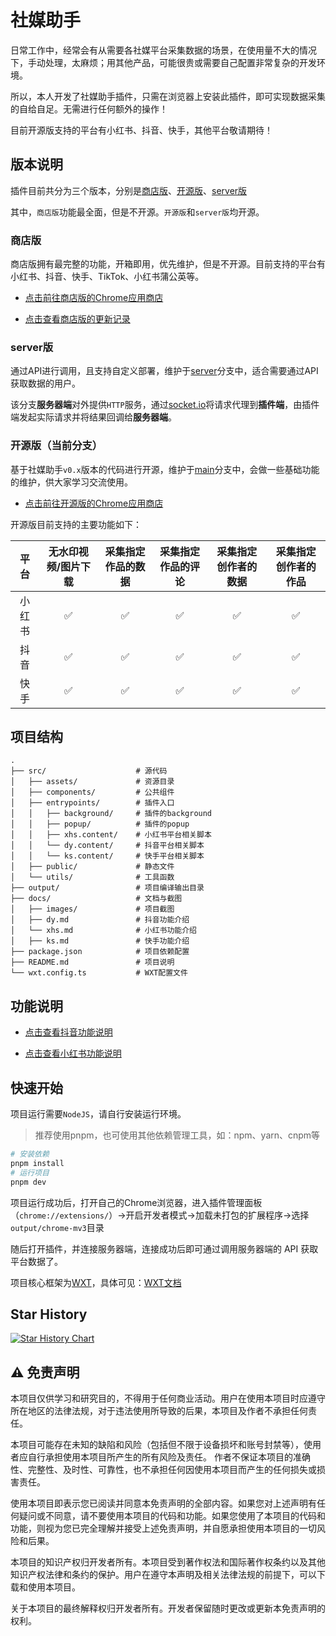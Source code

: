 # 社媒助手

日常工作中，经常会有从需要各社媒平台采集数据的场景，在使用量不大的情况下，手动处理，太麻烦；用其他产品，可能很贵或需要自己配置非常复杂的开发环境。

所以，本人开发了社媒助手插件，只需在浏览器上安装此插件，即可实现数据采集的自给自足。无需进行任何额外的操作！

目前开源版支持的平台有小红书、抖音、快手，其他平台敬请期待！

## 版本说明

插件目前共分为三个版本，分别是[商店版](https://chrome.google.com/webstore/detail/dbichmdlbjdeplpkhcejgkakobjbjalc)、[开源版](https://github.com/iszhouhua/social-media-copilot/tree/main)、[server版](https://github.com/iszhouhua/social-media-copilot/tree/server)

其中，`商店版`功能最全面，但是不开源。`开源版`和`server版`均开源。

### 商店版

商店版拥有最完整的功能，开箱即用，优先维护，但是不开源。目前支持的平台有小红书、抖音、快手、TikTok、小红书蒲公英等。

 - [点击前往商店版的Chrome应用商店](https://chrome.google.com/webstore/detail/dbichmdlbjdeplpkhcejgkakobjbjalc)

 - [点击查看商店版的更新记录](https://smzs.xisence.com/changelog)

### server版

通过API进行调用，且支持自定义部署，维护于[server](https://github.com/iszhouhua/social-media-copilot/tree/server)分支中，适合需要通过API获取数据的用户。

该分支**服务器端**对外提供`HTTP`服务，通过[socket.io](https://github.com/socketio/socket.io)将请求代理到**插件端**，由插件端发起实际请求并将结果回调给**服务器端**。


### 开源版（当前分支）

基于社媒助手`v0.x`版本的代码进行开源，维护于[main](https://github.com/iszhouhua/social-media-copilot/tree/main)分支中，会做一些基础功能的维护，供大家学习交流使用。

 - [点击前往开源版的Chrome应用商店](https://chromewebstore.google.com/detail/hakljifdbjcjinlfkmbnecagjmgmlooh)

开源版目前支持的主要功能如下：

|   平台   | 无水印视频/图片下载 | 采集指定作品的数据 | 采集指定作品的评论 | 采集指定创作者的数据 | 采集指定创作者的作品 |
| :------: | :-----------------: | :----------------: | :----------------: | :------------------: | :------------------: |
|  小红书  |          ✅          |         ✅          |         ✅          |          ✅           |          ✅          |
|   抖音   |          ✅          |         ✅          |         ✅          |          ✅           |          ✅          |
|   快手   |          ✅          |         ✅          |         ✅          |           ✅          |          ✅          |

## 项目结构

```text
.
├── src/                    # 源代码
│   ├── assets/             # 资源目录
│   ├── components/         # 公共组件
│   ├── entrypoints/        # 插件入口
│   │   ├── background/     # 插件的background
│   │   ├── popup/          # 插件的popup
│   │   ├── xhs.content/    # 小红书平台相关脚本
│   │   └── dy.content/     # 抖音平台相关脚本
│   │   └── ks.content/     # 快手平台相关脚本
│   ├── public/             # 静态文件
│   └── utils/              # 工具函数
├── output/                 # 项目编译输出目录
├── docs/                   # 文档与截图
│   ├── images/             # 项目截图
│   ├── dy.md               # 抖音功能介绍
│   └── xhs.md              # 小红书功能介绍
│   ├── ks.md               # 快手功能介绍
├── package.json            # 项目依赖配置
├── README.md               # 项目说明
└── wxt.config.ts           # WXT配置文件

```

## 功能说明

 - [点击查看抖音功能说明](./docs/dy.md)

 - [点击查看小红书功能说明](./docs/xhs.md)

## 快速开始

项目运行需要`NodeJS`，请自行安装运行环境。

> 推荐使用pnpm，也可使用其他依赖管理工具，如：npm、yarn、cnpm等

```bash
# 安装依赖
pnpm install
# 运行项目
pnpm dev
```

项目运行成功后，打开自己的Chrome浏览器，进入插件管理面板（`chrome://extensions/`）->开启开发者模式->加载未打包的扩展程序->选择`output/chrome-mv3`目录

随后打开插件，并连接服务器端，连接成功后即可通过调用服务器端的 API 获取平台数据了。

项目核心框架为[WXT](https://github.com/wxt-dev/wxt)，具体可见：[WXT文档](https://wxt.dev)

## Star History

[![Star History Chart](https://api.star-history.com/svg?repos=iszhouhua/social-media-copilot&type=Date)](https://star-history.com/#iszhouhua/social-media-copilot&Date)

## ⚠️ 免责声明

本项目仅供学习和研究目的，不得用于任何商业活动。用户在使用本项目时应遵守所在地区的法律法规，对于违法使用所导致的后果，本项目及作者不承担任何责任。

本项目可能存在未知的缺陷和风险（包括但不限于设备损坏和账号封禁等），使用者应自行承担使用本项目所产生的所有风险及责任。 作者不保证本项目的准确性、完整性、及时性、可靠性，也不承担任何因使用本项目而产生的任何损失或损害责任。

使用本项目即表示您已阅读并同意本免责声明的全部内容。如果您对上述声明有任何疑问或不同意，请不要使用本项目的代码和功能。如果您使用了本项目的代码和功能，则视为您已完全理解并接受上述免责声明，并自愿承担使用本项目的一切风险和后果。

本项目的知识产权归开发者所有。本项目受到著作权法和国际著作权条约以及其他知识产权法律和条约的保护。用户在遵守本声明及相关法律法规的前提下，可以下载和使用本项目。

关于本项目的最终解释权归开发者所有。开发者保留随时更改或更新本免责声明的权利。

